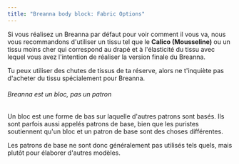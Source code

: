```yaml
---
title: "Breanna body block: Fabric Options"
---
```


Si vous réalisez un Breanna par défaut pour voir comment il vous va, nous vous recommandons d'utiliser un tissu tel que le **Calico (Mousseline)** ou un tissu moins cher qui correspond au drapé et à l'élasticité du tissu avec lequel vous avez l'intention de réaliser la version finale du Breanna.

Tu peux utiliser des chutes de tissus de ta réserve, alors ne t'inquiète pas d'acheter du tissu spécialement pour Breanna.

<Note>

###### Breanna est un bloc, pas un patron

Un bloc est une forme de bas sur laquelle d'autres patrons sont basés.
Ils sont parfois aussi appelés patrons de base, bien que les puristes soutiennent qu'un bloc et un patron de base sont des choses différentes.

Les patrons de base ne sont donc généralement pas utilisés tels quels, mais plutôt pour élaborer d'autres modèles.

</Note>
